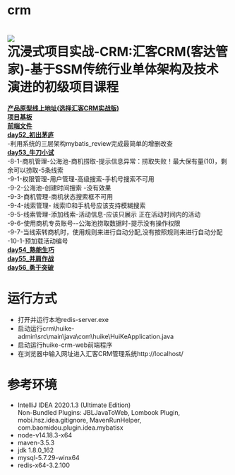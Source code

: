 # crm
![](https://pip.itcast.cn/uploads/5e0583b1d715498c9ea637fe5ed94697.png)  
**沉浸式项目实战-CRM:汇客CRM(客达管家)-基于SSM传统行业单体架构及技术演进的初级项目课程**
=========================
[**产品原型线上地址(选择汇客CRM实战版)**](https://app.mockplus.cn/s/hvKXEoWW3g2l)  
[**项目基板**](https://github.com/LMWC/JavaProject02_huike-crm-backend/tree/master)  
[**前端文件**](https://github.com/LMWC/JavaProject02_huike-crm-web)  
[**day52_初出茅庐**](https://github.com/LMWC/JavaProject02_huike-crm-backend/tree/day52_%E5%88%9D%E5%87%BA%E8%8C%85%E5%BA%90)  
-利用系统的三层架构mybatis_review完成最简单的增删改查  
[**day53_牛刀小试**](https://github.com/LMWC/JavaProject02_huike-crm-backend/tree/day53_%E7%89%9B%E5%88%80%E5%B0%8F%E8%AF%95)  
-8-1-商机管理-公海池-商机捞取-提示信息异常：捞取失败！最大保有量(10)，剩余可以捞取-5条线索  
-9-1-权限管理-用户管理-高级搜索-手机号搜索不可用  
-9-2-公海池-创建时间搜索 -没有效果  
-9-3-商机管理-商机状态搜索框不可用  
-9-4-线索管理- 线索ID和手机号应该支持模糊搜索  
-9-5-线索管理-添加线索-活动信息-应该只展示 正在活动时间内的活动  
-9-6-使用商机专员账号--公海池捞取数据时-提示没有操作权限  
-9-7-当线索转商机时，使用规则来进行自动分配,没有按照规则来进行自动分配  
-10-1-预加载活动编号  
[**day54_熟能生巧**](https://github.com/LMWC/JavaProject02_huike-crm-backend/tree/day54_%E7%86%9F%E8%83%BD%E7%94%9F%E5%B7%A7)  
[**day55_并肩作战**](https://github.com/LMWC/JavaProject02_huike-crm-backend/tree/day55_%E5%B9%B6%E8%82%A9%E4%BD%9C%E6%88%98)  
[**day56_勇于突破**](https://github.com/LMWC/JavaProject02_huike-crm-backend/tree/day56_%E5%8B%87%E4%BA%8E%E7%AA%81%E7%A0%B4)  




**运行方式**
=========================
- 打开并运行本地redis-server.exe
- 启动运行crm\huike-admin\src\main\java\com\huike\HuiKeApplication.java
- 启动运行huike-crm-web前端程序
- 在浏览器中输入网址进入汇客CRM管理系统http://localhost/



**参考环境**
=========================
- IntelliJ IDEA 2020.1.3 (Ultimate Edition)  
  Non-Bundled Plugins: JBLJavaToWeb, Lombook Plugin, mobi.hsz.idea.gitignore, MavenRunHelper,        com.baomidou.plugin.idea.mybatisx
- node-v14.18.3-x64
- maven-3.5.3
- jdk 1.8.0_162
- mysql-5.7.29-winx64
- redis-x64-3.2.100
